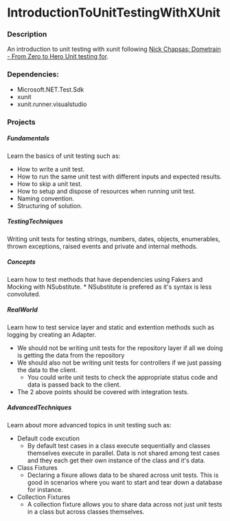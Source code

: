 # IntroductionToUnitTestingWithXUnit 

### Description
An introduction to unit testing with xunit following [Nick Chapsas: Dometrain - From Zero to Hero Unit testing for](C#https://dometrain.com/course/from-zero-to-hero-unit-testing-in-c/).

### Dependencies:
* Microsoft.NET.Test.Sdk
* xunit
* xunit.runner.visualstudio

### Projects

##### Fundamentals
Learn the basics of unit testing such as:
* How to write a unit test.
* How to run the same unit test with different inputs and expected results.
* How to skip a unit test.
* How to setup and dispose of resources when running unit test.
* Naming convention.
* Structuring of solution.

##### TestingTechniques
Writing unit tests for testing strings, numbers, dates, objects, enumerables, 
thrown exceptions, raised events and private and internal methods.

##### Concepts
Learn how to test methods that have dependencies using Fakers and Mocking with
NSubstitute.
	* NSubstitute is prefered as it's syntax is less convoluted.

##### RealWorld
Learn how to test service layer and static and extention methods such 
as logging by creating an Adapter.
* We should not be writing unit tests for the repository layer if all we doing 
is getting the data from the repository
* We should also not be writing unit tests for controllers if we just passing the
data to the client.
	* You could write unit tests to check the appropriate status code and data is passed
	back to the client.
* The 2 above points should be covered with integration tests.

##### AdvancedTechniques
Learn about more advanced topics in unit testing such as:
* Default code excution
	* By default test cases in a class execute sequentially and classes themselves execute in parallel. Data is not shared among test cases and they each get their own instance of the class and it's data.
* Class Fixtures
	* Declaring a fixure allows data to be shared across unit tests. This is good in scenarios where you want to start and tear down a database for instance.
* Collection Fixtures
	* A collection fixture allows you to share data across not just unit tests in a class but across classes themselves.
